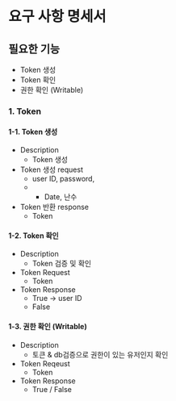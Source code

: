 # 요구 사항 명세서

## 필요한 기능
- Token 생성
- Token 확인
- 권한 확인 (Writable)


### 1. Token
#### 1-1. Token 생성

- Description
    - Token 생성
- Token 생성 request
    - user ID, password,
    - + Date, 난수
- Token 반환 response
    - Token

#### 1-2. Token 확인

- Description
    - Token 검증 및 확인
- Token Request
    - Token
- Token Response
    - True → user ID
    - False

#### 1-3. 권한 확인 (Writable)

- Description
    - 토큰 & db검증으로 권한이 있는 유저인지 확인
- Token Reqeust
    - Token
- Token Response
    - True / False